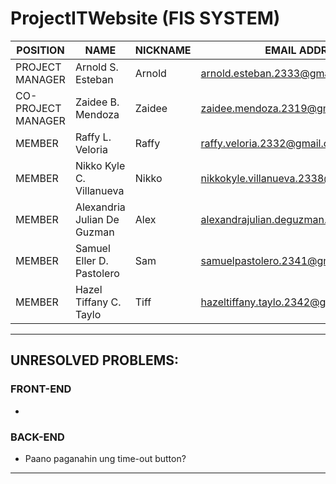 # ProjectITWebsite (FIS SYSTEM)
| POSITION | NAME | NICKNAME | EMAIL ADDRESS |
|----------|------|----------|---------------|
| PROJECT MANAGER | Arnold S. Esteban | Arnold | arnold.esteban.2333@gmail.com |
| CO- PROJECT MANAGER | Zaidee B. Mendoza | Zaidee | zaidee.mendoza.2319@gmail.com |
| MEMBER | Raffy L. Veloria | Raffy | raffy.veloria.2332@gmail.com |
| MEMBER | Nikko Kyle C. Villanueva | Nikko | nikkokyle.villanueva.2338@gmail.com |
| MEMBER | Alexandria Julian De Guzman | Alex | alexandrajulian.deguzman.2340@gmail.com |
| MEMBER | Samuel Eller D. Pastolero | Sam | samuelpastolero.2341@gmail.com |
| MEMBER | Hazel Tiffany C. Taylo | Tiff | hazeltiffany.taylo.2342@gmail.com |

---

## UNRESOLVED PROBLEMS:
### FRONT-END
  * 

### BACK-END
  * Paano paganahin ung time-out button?
  
---
